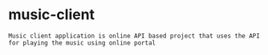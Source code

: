 # music-client
    Music client application is online API based project that uses the API for playing the music using online portal
    
    
